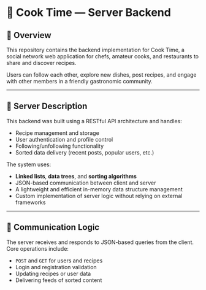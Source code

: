 # 🍳 Cook Time — Server Backend

## 🧠 Overview

This repository contains the backend implementation for Cook Time, a social network web application for chefs, amateur cooks, and restaurants to share and discover recipes.

Users can follow each other, explore new dishes, post recipes, and engage with other members in a friendly gastronomic community.

---

## 🔧 Server Description

This backend was built using a RESTful API architecture and handles:

- Recipe management and storage
- User authentication and profile control
- Following/unfollowing functionality
- Sorted data delivery (recent posts, popular users, etc.)

The system uses:

- **Linked lists**, **data trees**, and **sorting algorithms**
- JSON-based communication between client and server
- A lightweight and efficient in-memory data structure management
- Custom implementation of server logic without relying on external frameworks

---

## 🔁 Communication Logic

The server receives and responds to JSON-based queries from the client. Core operations include:

- `POST` and `GET` for users and recipes
- Login and registration validation
- Updating recipes or user data
- Delivering feeds of sorted content
